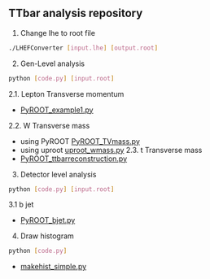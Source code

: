 ## TTbar analysis repository  


1. Change lhe to root file  
 
```bash
./LHEFConverter [input.lhe] [output.root]
```  
  
  

2. Gen-Level analysis  

```bash
python [code.py] [input.root]
``` 

 2.1. Lepton Transverse momentum
  - [PyROOT_example1.py](https://github.com/groupKNUPHY/TTBar/blob/master/PyROOT_example1.py)

 2.2. W Transverse mass
  - using PyROOT [PyROOT_TVmass.py](https://github.com/groupKNUPHY/TTBar/blob/master/PyROOT_TVmass.py)
  - using uproot [uproot_wmass.py](https://github.com/groupKNUPHY/TTBar/blob/master/uproot_wmass.py)
 2.3. t Transverse mass
  - [PyROOT_ttbarreconstruction.py](https://github.com/groupKNUPHY/TTBar/blob/master/PyROOT_ttbarreconstruction.py)
  

3. Detector level analysis

```bash
python [code.py] [input.root]
```

 3.1 b jet
  - [PyROOT_bjet.py](https://github.com/groupKNUPHY/TTBar/blob/master/PyROOT_bjet.py)

4. Draw histogram 

```bash
python [code.py]
``` 

 - [makehist_simple.py](https://github.com/groupKNUPHY/TTBar/blob/master/makehist_simple.py)
